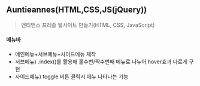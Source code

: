 ## Auntieannes(HTML,CSS,JS(jQuery))
>앤티앤스 프레즐 웹사이트 만들기(HTML, CSS, JavaScript)

#### 메뉴바
* 메인메뉴+서브메뉴+사이드메뉴 제작
* 서브메뉴) .index()를 활용해 홀수번/짝수번째 메뉴로 나누어 hover효과 다르게 구현
* 사이드메뉴) toggle 버튼 클릭시 메뉴 나타나는 기능 
